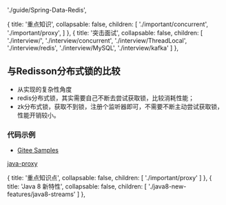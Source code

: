 './guide/Spring-Data-Redis',

   {
                title: '重点知识',
                collapsable: false,
                children: [
                    './important/concurrent',
                    './important/proxy',
                ]
            },
{
    title: '突击面试',
    collapsable: false,
    children: [
        './interview/',
        './interview/concurrent',
        './interview/ThreadLocal',
        './interview/redis',
        './interview/MySQL',
        './interview/kafka'
    ]
},


## 与Redisson分布式锁的比较

- 从实现的复杂性角度
- redis分布式锁，其实需要自己不断去尝试获取锁，比较消耗性能；
- zk分布式锁，获取不到锁，注册个监听器即可，不需要不断主动尝试获取锁，性能开销较小。


### 代码示例

- [Gitee Samples](https://gitee.com/zhangquansheng/magic/tree/feign/)

[java-proxy](https://github.com/Snailclimb/JavaGuide/blob/master/docs/java/basic/java-proxy.md)


{
        title: '重点知识点',
        collapsable: false,
        children: [
            './important/proxy'
        ]
    },
    {
        title: 'Java 8 新特性',
        collapsable: false,
        children: [
            './java8-new-features/java8-streams'
        ]
    },
